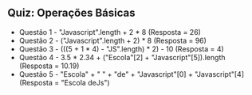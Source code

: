 ## Quiz: Operações Básicas

- Questão 1 - "Javascript".length + 2 * 8 (Resposta = 26)
- Questão 2 - ("Javascript".length + 2) * 8 (Resposta = 96)
- Questão 3 - (((5 + 1 * 4) - "JS".length) * 2) - 10 (Resposta = 4)
- Questão 4 - 3.5 * 2.34 + ("Escola"[2] + "Javascript"[5]).length (Resposta = 10.19)
- Questão 5 - "Escola" + " " + "de" + "Javascript"[0] + "Javascript"[4] (Resposta = "Escola deJs")
